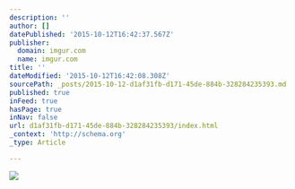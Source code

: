 ```yaml
---
description: ''
author: []
datePublished: '2015-10-12T16:42:37.567Z'
publisher:
  domain: imgur.com
  name: imgur.com
title: ''
dateModified: '2015-10-12T16:42:08.308Z'
sourcePath: _posts/2015-10-12-d1af31fb-d171-45de-884b-328284235393.md
published: true
inFeed: true
hasPage: true
inNav: false
url: d1af31fb-d171-45de-884b-328284235393/index.html
_context: 'http://schema.org'
_type: Article

---
```

![](http://i.imgur.com/0sByqE5.jpg)